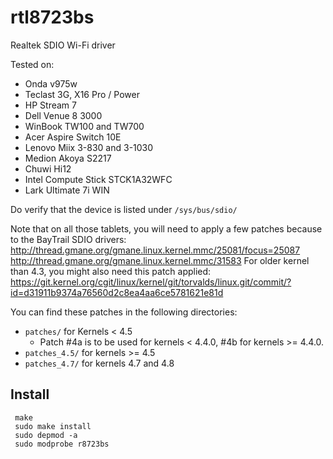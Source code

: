 # rtl8723bs
Realtek SDIO Wi-Fi driver

Tested on:
- Onda v975w
- Teclast 3G, X16 Pro / Power
- HP Stream 7
- Dell Venue 8 3000
- WinBook TW100 and TW700
- Acer Aspire Switch 10E
- Lenovo Miix 3-830 and 3-1030
- Medion Akoya S2217
- Chuwi Hi12
- Intel Compute Stick STCK1A32WFC
- Lark Ultimate 7i WIN

Do verify that the device is listed under ```/sys/bus/sdio/```

Note that on all those tablets, you will need to apply a few patches because
to the BayTrail SDIO drivers:
http://thread.gmane.org/gmane.linux.kernel.mmc/25081/focus=25087
http://thread.gmane.org/gmane.linux.kernel.mmc/31583
For older kernel than 4.3, you might also need this patch applied:
https://git.kernel.org/cgit/linux/kernel/git/torvalds/linux.git/commit/?id=d31911b9374a76560d2c8ea4aa6ce5781621e81d

You can find these patches in the following directories:
- `patches/` for Kernels < 4.5
  - Patch #4a is to be used for kernels < 4.4.0, #4b for kernels >= 4.4.0.
- `patches_4.5/` for kernels >= 4.5
- `patches_4.7/` for kernels 4.7 and 4.8

## Install

```
 make 
 sudo make install                          
 sudo depmod -a
 sudo modprobe r8723bs
 
 ```
